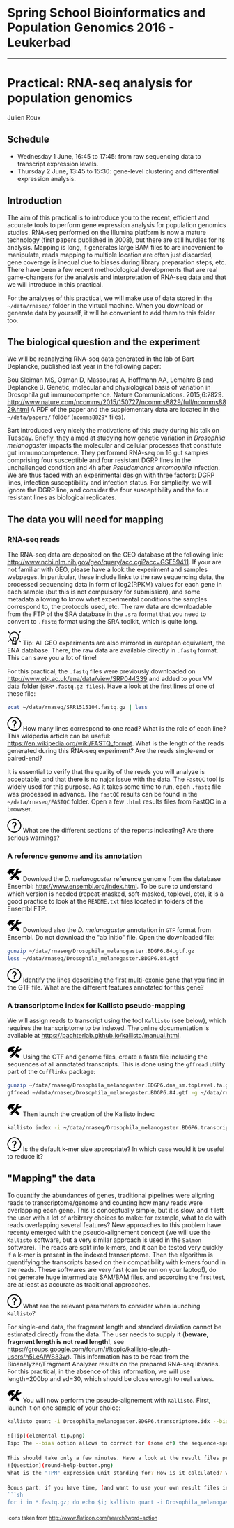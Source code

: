 # Spring School Bioinformatics and Population Genomics 2016 - Leukerbad
---------------------------------------

# Practical: RNA-seq analysis for population genomics

Julien Roux

## Schedule
* Wednesday 1 June, 16:45 to 17:45: from raw sequencing data to transcript expression levels.
* Thursday 2 June, 13:45 to 15:30: gene-level clustering and differential expression analysis.

## Introduction

The aim of this practical is to introduce you to the recent, efficient and accurate tools to perform gene expression analysis for population genomics studies. RNA-seq performed on the Illumina platform is now a mature technology (first papers published in 2008), but there are still hurdles for its analysis. Mapping is long, it generates large BAM files to are incovenient to manipulate, reads mapping to multiple location are often just discarded, gene coverage is inequal due to biases during library preparation steps, etc. There have been a few recent methodological developments that are real game-changers for the analysis and interpretation of RNA-seq data and that we will introduce in this practical. 

For the analyses of this practical, we will make use of data stored in the `~/data/rnaseq/` folder in the virtual machine. When you download or generate data by yourself, it will be convenient to add them to this folder too.

## The biological question and the experiment

We will be reanalyzing RNA-seq data generated in the lab of Bart Deplancke, published last year in the following paper: 

Bou Sleiman MS, Osman D, Massouras A, Hoffmann AA, Lemaitre B and Deplancke B. Genetic, molecular and physiological basis of variation in Drosophila gut immunocompetence. Nature Communications. 2015;6:7829. <http://www.nature.com/ncomms/2015/150727/ncomms8829/full/ncomms8829.html>
A PDF of the paper and the supplementary data are located in the `~/data/papers/` folder (`ncomms8829*` files). 

Bart introduced very nicely the motivations of this study during his talk on Tuesday. Briefly, they aimed at studying how genetic variation in *Drosophila melanogaster* impacts the molecular and cellular processes that constitute gut immunocompetence. They performed RNA-seq on 16 gut samples comprising four susceptible and four resistant DGRP lines in the unchallenged condition and 4h after *Pseudomonas entomophila* infection. We are thus faced with an experimental design with three factors: DGRP lines, infection susceptibility and infection status. For simplicity, we will ignore the DGRP line, and consider the four susceptibility and the four resistant lines as biological replicates.

## The data you will need for mapping

### RNA-seq reads
The RNA-seq data are deposited on the GEO database at the following link: <http://www.ncbi.nlm.nih.gov/geo/query/acc.cgi?acc=GSE59411>. If your are not familiar with GEO, please have a look the experiment and samples webpages. In particular, these include links to the raw sequencing data, the processed sequencing data in form of log2(RPKM) values for each gene in each sample (but this is not compulsory for submission), and some metadata allowing to know what experimental conditions the samples correspond to, the protocols used, etc. The raw data are downloadable from the FTP of the SRA database in the `.sra` format that you need to convert to `.fastq` format using the SRA toolkit, which is quite long.

![Tip](elemental-tip.png)
Tip: All GEO experiments are also mirrored in european equivalent, the ENA database. There, the raw data are available directly in `.fastq` format. This can save you a lot of time!

For this practical, the `.fastq` files were previously downloaded on <http://www.ebi.ac.uk/ena/data/view/SRP044339> and added to your VM data folder (`SRR*.fastq.gz files`). Have a look at the first lines of one of these file:
```sh
zcat ~/data/rnaseq/SRR1515104.fastq.gz | less
```
![Question](round-help-button.png)
How many lines correspond to one read? What is the role of each line? This wikipedia article can be useful: <https://en.wikipedia.org/wiki/FASTQ_format>. What is the length of the reads generated during this RNA-seq experiment? Are the reads single-end or paired-end?

It is essential to verify that the quality of the reads you will analyze is acceptable, and that there is no najor issue with the data. The `FastQC` tool is widely used for this purpose. As it takes some time to run, each `.fastq` file was processed in advance. The `fastQC` results can be found in the `~/data/rnaseq/FASTQC` folder. Open a few `.html` results files from FastQC in a browser. 

![Question](round-help-button.png)
What are the different sections of the reports indicating? Are there serious warnings?

### A reference genome and its annotation
![To do](wrench-and-hammer.png)
Download the *D. melanogaster* reference genome from the database Ensembl: <http://www.ensembl.org/index.html>. To be sure to understand which version is needed (repeat-masked, soft-masked, toplevel, etc), it is a good practice to look at the `README.txt` files located in folders of the Ensembl FTP.

![To do](wrench-and-hammer.png)
Download also the *D. melanogaster* annotation in `GTF` format from Ensembl. Do not download the "ab initio" file. Open the downloaded file: 
```sh
gunzip ~/data/rnaseq/Drosophila_melanogaster.BDGP6.84.gtf.gz
less ~/data/rnaseq/Drosophila_melanogaster.BDGP6.84.gtf
```
![Question](round-help-button.png)
Identify the lines describing the first multi-exonic gene that you find in the GTF file. What are the different features annotated for this gene?

### A transcriptome index for Kallisto pseudo-mapping
We will assign reads to transcript using the tool `Kallisto` (see below), which requires the transcriptome to be indexed. The online documentation is available at <https://pachterlab.github.io/kallisto/manual.html>. 

![To do](wrench-and-hammer.png)
Using the GTF and genome files, create a fasta file including the sequences of all annotated transcripts. This is done using the `gffread` utility part of the `Cufflinks` package:
```sh
gunzip ~/data/rnaseq/Drosophila_melanogaster.BDGP6.dna_sm.toplevel.fa.gz
gffread ~/data/rnaseq/Drosophila_melanogaster.BDGP6.84.gtf -g ~/data/rnaseq/Drosophila_melanogaster.BDGP6.dna_sm.toplevel.fa -w ~/data/rnaseq/Drosophila_melanogaster.BDGP6.transcriptome.fa
```

![To do](wrench-and-hammer.png)
Then launch the creation of the Kallisto index:
```sh
kallisto index -i ~/data/rnaseq/Drosophila_melanogaster.BDGP6.transcriptome.idx ~/data/rnaseq/Drosophila_melanogaster.BDGP6.transcriptome.fa
```
![Question](round-help-button.png)
Is the default k-mer size appropriate? In which case would it be useful to reduce it?

## "Mapping" the data
To quantify the abundances of genes, traditional pipelines were aligning reads to transcriptome/genome and counting how many reads were overlapping each gene. This is conceptually simple, but it is slow, and it left the user with a lot of arbitrary choices to make: for example, what to do with reads overlapping several features? New approaches to this problem have recenty emerged with the pseudo-alignement concept (we will use the `Kallisto` software, but a very similar approach is used in the `Salmon` software). The reads are split into k-mers, and it can be tested very quickly if a k-mer is present in the indexed transcriptome. Then the algorithm is quantifying the transcripts based on their compatibility with k-mers found  in the reads. These softwares are very fast (can be run on your laptop!), do not generate huge intermediate SAM/BAM files, and according the first test, are at least as accurate as traditional approaches.

![Question](round-help-button.png)
What are the relevant parameters to consider when launching `Kallisto`?

For single-end data, the fragment length and standard deviation cannot be estimated directly from the data. The user needs to supply it (**beware, fragment length is not read length!**, see https://groups.google.com/forum/#!topic/kallisto-sleuth-users/h5LeAlWS33w). This information has to be read from the Bioanalyzer/Fragment Analyzer results on the prepared RNA-seq libraries. For this practical, in the absence of this information, we will use length=200bp and sd=30, which should be close enough to real values.

![To do](wrench-and-hammer.png)
You will now perform the pseudo-alignement with `Kallisto`. First, launch it on one sample of your choice:
```sh
kallisto quant -i Drosophila_melanogaster.BDGP6.transcriptome.idx --bias --single -l 200 -s 30 -o SRRXXXXXXX SRRXXXXXXX.fastq.gz

![Tip](elemental-tip.png)
Tip: The --bias option allows to correct for (some of) the sequence-specific systematic biases of the Illumina protocol. In practice, the correction is not applied on the estimated counts, but on the effective length of the transcripts. This has no biological meaning, but will result in sequence-bias corrected TPM estimates.

This should take only a few minutes. Have a look at the result files produced by `Kallisto`, especially the `abundance.tsv` file.
![Question](round-help-button.png)
What is the "TPM" expression unit standing for? How is it calculated? What is the difference with the widely used RPKM/FPKM? Why is it better to use TPMs instead of FPKMs? This blog post can be useful <https://haroldpimentel.wordpress.com/2014/05/08/what-the-fpkm-a-review-rna-seq-expression-units/>.

Bonus part: if you have time, (and want to use your own result files in tomorrow's practicals ;), launch `Kallisto` on all samples of the experiment. This will be a bit long, so you can launch it tonight in your hotel room. 
```sh
for i in *.fastq.gz; do echo $i; kallisto quant -i Drosophila_melanogaster.BDGP6.transcriptome.idx --bias --single -l 200 -s 30 -o ${i%%.*} $i; done
```

<sub>Icons taken from http://www.flaticon.com/search?word=action</sub>

<!--
## TO DO: how to implement code folding/hiding?
          we can just make 2 versions, one with code, one without
          or change file names to generic file names

* TO DO: prepare short presentation of: 
  * kallisto. Fast + accurate + need deal
  * DTU/DE/DTE. DE confounded by DTU
  * limma-voom on TPM, etc
  * pbs: missing genes? missing isoforms? should be better to get better annotation first usign RNA-seq dataset (cufflinks, trinity)

![Question](round-help-button.png)
![Tip](elemental-tip.png)
![To do](wrench-and-hammer.png)
-->